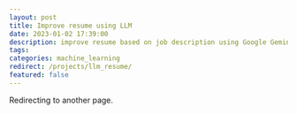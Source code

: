 ```yaml
---
layout: post
title: Improve resume using LLM
date: 2023-01-02 17:39:00
description: improve resume based on job description using Google Gemini Pro
tags: 
categories: machine_learning
redirect: /projects/llm_resume/
featured: false
---
```


Redirecting to another page.